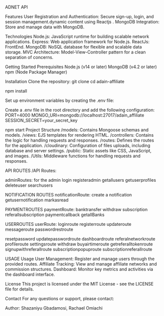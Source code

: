 ADNET API



Features User Registration and Authentication: Secure sign-up, login, and session management.dynamic content using Reactjs . MongoDB Integration: Store and manage data with MongoDB.

Technologies Node.js: JavaScript runtime for building scalable network applications. Express: Web application framework for Node.js. ReactJs: FrontEnd. MongoDB: NoSQL database for flexible and scalable data storage. MVC Architecture: Model-View-Controller pattern for a clean separation of concerns.

Getting Started Prerequisites Node.js (v14 or later) MongoDB (v4.2 or later) npm (Node Package Manager)

Installation Clone the repository: git clone cd adain-affiliate

npm install

Set up environment variables by creating the .env file:

Create a .env file in the root directory and add the following configuration: PORT=4000 MONGO_URI=mongodb://localhost:27017/adain_affiliate SESSION_SECRET=your_secret_key

npm start
Project Structure /models: Contains Mongoose schemas and models. /views: EJS templates for rendering HTML. /controllers: Contains the logic for handling requests and responses. /routes: Defines the routes for the application. /cloudinary: Configuration of files uploads, including database and server settings. /public: Static assets like CSS, JavaScript, and images. /Utils: Middleware functions for handling requests and responses.

API ROUTES
/API Routes:

adminRoutes: for the admin login registeradmin getallusers getuserprofiles deleteuser searchusers

NOTIFICATION ROUTES
notificationRoute: create a notification getusernotification markasread

PAYMENTROUTES
paymentRoute: banktransfer withdraw subscription referallsubscription paymentcallback getallBanks

USERROUTES
userRoute: loginroute registerroute updateroute messageroute passwordrestroute

resetpassword updatepasswordroute dashboardroute referalnetworkroute profileroute settingsroute withdraw buyairtimeroute getreferalltokenroute signupwithreferallroute subscriptionpopuproute subscriptionreferallroute

USAGE
Usage User Management: Register and manage users through the provided routes. Affiliate Tracking: View and manage affiliate networks and commission structures. Dashboard: Monitor key metrics and activities via the dashboard interface.

License This project is licensed under the MIT License - see the LICENSE file for details.

Contact For any questions or support, please contact:

Author: Shazaniyu Gbadamosi, Rachael Omiachi